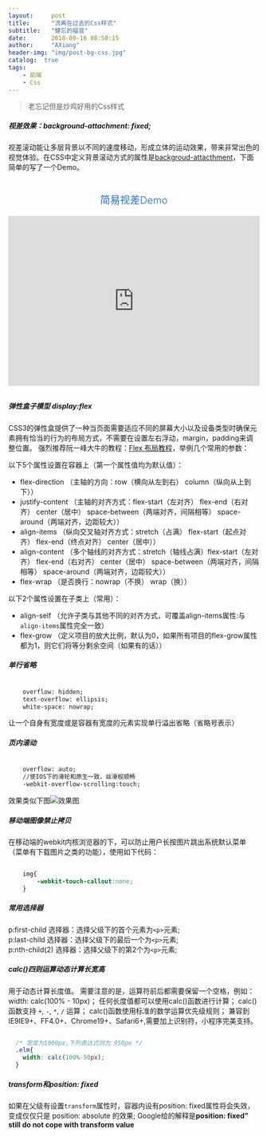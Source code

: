 ```yaml
---
layout:     post
title:      "流离在过去的Css样式"
subtitle:   "健忘的福音"
date:       2018-09-16 08:50:15
author:     "AXiang"
header-img: "img/post-bg-css.jpg"
catalog:  true
tags:
    - 前端
    - Css
---
```


> 老忘记但是炒鸡好用的Css样式

##### 视差效果：background-attachment: fixed;
视差滚动能让多层背景以不同的速度移动，形成立体的运动效果，带来非常出色的视觉体验。在CSS中定义背景滚动方式的属性是[backgroud-attacthment](http://www.w3school.com.cn/cssref/pr_background-attachment.asp)，下面简单的写了一个Demo。

<style>
.demo {
    margin-bottom: 30px;
}
.demo font,.demo-title {
    color: #1e70cd;
    margin: 40px 0 5px;
    text-align: center;
    font-size: 20px;
    font-weight: 300;
    line-height: 35px;
    display: block;
}
.demo .demo-iframe {
    margin: 1em auto;
    box-shadow: 0px 0px 1px 0px #aaa;
    background: #eee;
    position: relative;
}
.demo iframe {
    display: block;
    width: 100%;
    border: none;
    margin: 0;
    box-sizing: border-box;
    height: 400px;
    width: 1px;
    min-width: 100%;
}
</style>
<div class="demo">
	<font>简易视差Demo</font>
	<div class="demo-iframe">
		<iframe frameborder="0" scrolling="yes" src="http://wangxiang.vip/practiced-parallax_image/" style="height:340px"></iframe>
    </div>
</div>

##### 弹性盒子模型 display:flex

CSS3的弹性盒提供了一种当页面需要适应不同的屏幕大小以及设备类型时确保元素拥有恰当的行为的布局方式，不需要在设置左右浮动，margin，padding来调整位置。
强烈推荐阮一峰大牛的教程：[Flex 布局教程](http://www.ruanyifeng.com/blog/2015/07/flex-grammar.html)，举例几个常用的参数：

以下5个属性设置在容器上（第一个属性值均为默认值）：
- flex-direction （主轴的方向：row（横向从左到右） column（纵向从上到下））
- justify-content （主轴的对齐方式：flex-start（左对齐） flex-end（右对齐） center（居中） space-between（两端对齐，间隔相等） space-around（两端对齐，边距较大））      
- align-items （纵向交叉轴对齐方式：stretch（占满） flex-start（起点对齐） flex-end（终点对齐） center（居中））
- align-content （多个轴线的对齐方式：stretch（轴线占满）flex-start（左对齐） flex-end（右对齐） center（居中） space-between（两端对齐，间隔相等） space-around（两端对齐，边距较大））
- flex-wrap （是否换行：nowrap（不换） wrap（换））

以下2个属性设置在子类上（常用）：
- align-self （允许子类与其他不同的对齐方式，可覆盖align-items属性:与`align-items`属性完全一致）
- flex-grow （定义项目的放大比例，默认为0，如果所有项目的flex-grow属性都为1，则它们将等分剩余空间（如果有的话））

##### 单行省略

```html

    overflow: hidden;
    text-overflow: ellipsis;
    white-space: nowrap;

```
让一个自身有宽度或是容器有宽度的元素实现单行溢出省略（省略号表示）

##### 页内滚动

```html

    overflow: auto;
    //使IOS下的滑轮和原生一致，丝滑般顺畅
    -webkit-overflow-scrolling:touch;

```

效果类似下图![效果图](/img/in-post/post-css/css_1711_3.png)

##### 移动端图像禁止拷贝

在移动端的webkit内核浏览器的下，可以防止用户长按图片跳出系统默认菜单（菜单有下载图片之类的功能），使用如下代码：
```css

    img{
        -webkit-touch-callout:none;
    }

```

##### 常用选择器

  p:first-child 选择器：选择父级下的首个元素为`<p>`元素;    
  p:last-child 选择器：选择父级下的最后一个为`<p>`元素;     
  p:nth-child(2) 选择器：选择父级下的第2个为`<p>`元素;     


##### calc()四则运算动态计算长宽高

  用于动态计算长度值。
  需要注意的是，运算符前后都需要保留一个空格，例如：width: calc(100% - 10px)；
  任何长度值都可以使用calc()函数进行计算；
  calc()函数支持 `+`, `-`, `*`, `/` 运算；
  calc()函数使用标准的数学运算优先级规则；
  兼容到IE9IE9+、FF4.0+、Chrome19+、Safari6+,需要加上识别符，小程序完美支持。

  ```css

    /* 宽度为1000px,下列表达式则为 950px */
    .elm{
      width: calc(100%-50px);
    }

  ```

##### transform和position: fixed

  如果在父级有设置`transform`属性时，容器内设有position: fixed属性将会失效，变成仅仅只是 position: absolute 的效果;
  Google给的解释是**position: fixed" still do not cope with transform value**



  
